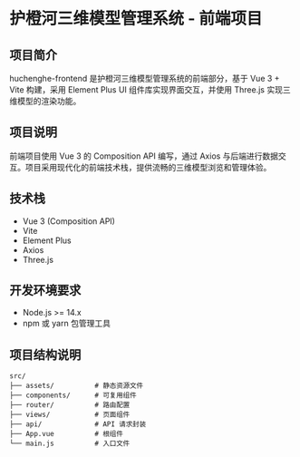 # 护橙河三维模型管理系统 - 前端项目

## 项目简介

huchenghe-frontend 是护橙河三维模型管理系统的前端部分，基于 Vue 3 + Vite 构建，采用 Element Plus UI 组件库实现界面交互，并使用 Three.js 实现三维模型的渲染功能。

## 项目说明

前端项目使用 Vue 3 的 Composition API 编写，通过 Axios 与后端进行数据交互。项目采用现代化的前端技术栈，提供流畅的三维模型浏览和管理体验。

## 技术栈

- Vue 3 (Composition API)
- Vite
- Element Plus
- Axios
- Three.js

## 开发环境要求

- Node.js >= 14.x
- npm 或 yarn 包管理工具

## 项目结构说明

```
src/
├── assets/          # 静态资源文件
├── components/      # 可复用组件
├── router/          # 路由配置
├── views/           # 页面组件
├── api/             # API 请求封装
├── App.vue          # 根组件
└── main.js          # 入口文件
```